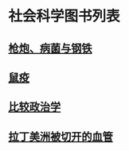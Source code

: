 # 社会科学图书列表
## [枪炮、病菌与钢铁](social_science/枪炮、病菌与钢铁.md)
## [鼠疫](social_science/鼠疫.md)
## [比较政治学](social_science/比较政治学.md)
## [拉丁美洲被切开的血管](social_science/拉丁美洲被切开的血管.md)
